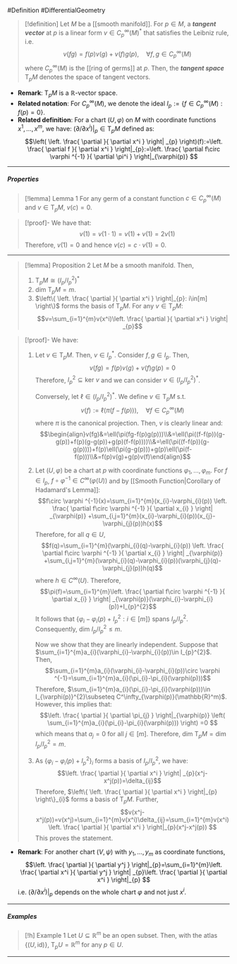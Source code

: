 #Definition #DifferentialGeometry 

> [!definition]
> Let $M$ be a [[smooth manifold]]. For $p\in M$, a ***tangent vector*** at $p$ is a linear form $v\in C^\infty_{p}(M)^{*}$ that satisfies the Leibniz rule, i.e. $$v(fg)=f(p)v(g)+v(f)g(p),\quad \forall f,g\in C^\infty_{p}(M)$$where $C^\infty_{p}(M)$ is the [[ring of germs]] at $p$. Then, the ***tangent space*** $\text{T}_{p}M$ denotes the space of tangent vectors.
- **Remark**: $\text{T}_{p}M$ is a $\mathbb{R}$-vector space.
- **Related notation**: For $C^\infty_{p}(M)$, we denote the ideal $I_{p}:=\{f\in C_{p}^\infty(M):f(p)=0  \}$.
- **Related definition**: For a chart $(U,\varphi)$ on $M$ with coordinate functions $x^1,\dots,x^m$, we have: $(\partial/\partial x^i)|_{p}\in \text{T}_{p}M$ defined as: $$\left( \left. \frac{ \partial  }{ \partial x^i } \right| _{p} \right)(f):=\left. \frac{ \partial f  }{ \partial x^i } \right|_{p}:=\left. \frac{ \partial f\circ \varphi ^{-1}  }{ \partial \pi^i }  \right|_{\varphi(p)}  $$
---
##### Properties
> [!lemma] Lemma 1
> For any germ of a constant function $c\in C_{p}^\infty(M)$ and $v\in \text{T}_{p}M$, $v(c)=0$.

> [!proof]-
> We have that: $$v(1)=v(1\cdot 1)=v(1)+v(1)=2v(1)$$Therefore, $v(1)=0$ and hence $v(c)=c\cdot v(1)=0$.
---
> [!lemma] Proposition 2
> Let $M$ be a smooth manifold. Then, 
> 1. $\text{T}_{p}M\cong (I_{p}/ I_{p}^{2})^{*}$
> 2. $\text{dim T}_{p}M=m$.
> 3. $\left\{  \left. \frac{ \partial  }{ \partial x^i } \right|_{p}: i\in[m]  \right\}$ forms the basis of $\text{T}_{p}M$. For any $v\in \text{T}_{p}M$: $$v=\sum_{i=1}^{m}v(x^i)\left. \frac{ \partial  }{ \partial x^i }  \right| _{p}$$

> [!proof]-
> We have: 
> 1. Let $v\in \text{T}_{p}M$. Then, $v\in I_{p}^{*}$. Consider $f,g\in I_{p}$. Then, $$v(fg)=f(p)v(g)+v(f)g(p)=0$$Therefore, $I_{p}^{2}\subseteq \text{ker }v$ and we can consider $v\in (I_{p}/ I_{p}^{2})^{*}$.
>    
>    Conversely, let $\ell\in(I_{p}/ I_{p}^{2})^{*}$. We define $v\in \text{T}_{p}M$ s.t. $$v(f):=\ell(\pi(f-f(p))),\quad \forall f\in C^\infty_{p}(M)$$where $\pi$ is the canonical projection. Then, $v$ is clearly linear and: $$\begin{align}v(fg)&=\ell(\pi(fg-f(p)g(p)))\\&=\ell(\pi((f-f(p))(g-g(p))+f(p)(g-g(p))+g(p)(f-f(p))))\\&=\ell(\pi((f-f(p))(g-g(p))))+f(p)\ell(\pi(g-g(p)))+g(p)\ell(\pi(f-f(p)))\\&=f(p)v(g)+g(p)v(f)\end{align}$$
>  2. Let $(U,\varphi)$ be a chart at $p$ with coordinate functions $\varphi_{1},\dots,\varphi_{m}$. For $f\in I_{p}$, $f\circ\varphi ^{-1}\in C^\infty(\varphi(U))$ and by [[Smooth Function|Corollary of Hadamard's Lemma]]: $$f\circ \varphi ^{-1}(x)=\sum_{i=1}^{m}(x_{i}-\varphi_{i}(p)) \left. \frac{ \partial f\circ \varphi ^{-1} }{ \partial x_{i} }  \right| _{\varphi(p)} +\sum_{i,j=1}^{m}(x_{i}-\varphi_{i}(p))(x_{j}-\varphi_{j}(p))h(x)$$Therefore, for all $q\in U$, $$f(q)=\sum_{i=1}^{m}(\varphi_{i}(q)-\varphi_{i}(p)) \left. \frac{ \partial f\circ \varphi ^{-1} }{ \partial x_{i} }  \right| _{\varphi(p)} +\sum_{i,j=1}^{m}(\varphi_{i}(q)-\varphi_{i}(p))(\varphi_{j}(q)-\varphi_{j}(p))h(q)$$where $h\in C^\infty(U)$. Therefore, $$\pi(f)=\sum_{i=1}^{m}\left. \frac{ \partial f\circ \varphi ^{-1} }{ \partial x_{i} }  \right| _{\varphi(p)}(\varphi_{i}-\varphi_{i}(p))+I_{p}^{2}$$It follows that $\{ \varphi_{i}-\varphi_{i}(p)+I^{2}_{p}: i\in [m] \}$ spans $I_{p} / I_{p}^{2}$. Consequently, $\text{dim }I_{p} / I_{p}^{2}\leq m$. 
>     
>     Now we show that they are linearly independent. Suppose that $\sum_{i=1}^{m}a_{i}(\varphi_{i}-\varphi_{i}(p))\in I_{p}^{2}$. Then, $$\sum_{i=1}^{m}a_{i}(\varphi_{i}-\varphi_{i}(p))\circ \varphi ^{-1}=\sum_{i=1}^{m}a_{i}(\pi_{i}-\pi_{i}(\varphi(p)))$$Therefore, $\sum_{i=1}^{m}a_{i}(\pi_{i}-\pi_{i}(\varphi(p)))\in I_{\varphi(p)}^{2}\subseteq C^\infty_{\varphi(p)}(\mathbb{R}^m)$. However, this implies that: $$\left. \frac{ \partial  }{ \partial \pi_{j} } \right|_{\varphi(p)} \left( \sum_{i=1}^{m}a_{i}(\pi_{i}-\pi_{i}(\varphi(p))) \right) =0 $$which means that $a_{j}=0$ for all $j\in [m]$. Therefore, $\text{dim }\text{T}_{p}M=\text{dim }I_{p} / I_{p}^{2}=m$.
>  4. As $\{ \varphi_{i}-\varphi_{i}(p)+I_{p}^{2} \}_{i}$ forms a basis of $I_{p} / I_{p}^{2}$, we have: $$\left. \frac{ \partial  }{ \partial x^i }  \right| _{p}(x^j-x^j(p))=\delta_{ij}$$Therefore, $\left\{  \left. \frac{ \partial  }{ \partial x^i } \right|_{p}  \right\}_{i}$ forms a basis of $\text{T}_{p}M$. Further, $$v(x^j-x^j(p))=v(x^j)=\sum_{i=1}^{m}v(x^i)\delta_{ij}=\sum_{i=1}^{m}v(x^i)\left. \frac{ \partial  }{ \partial x^i }  \right|_{p}(x^j-x^j(p)) $$This proves the statement.
- **Remark**: For another chart $(V,\psi)$ with $y_{1},\dots,y_{m}$ as coordinate functions, $$\left. \frac{ \partial  }{ \partial y^j }  \right|_{p}=\sum_{i=1}^{m}\left. \frac{ \partial x^i }{ \partial y^j } \right| _{p}\left. \frac{ \partial  }{ \partial x^i }  \right|_{p}   $$i.e. $(\partial / \partial x^i)|_{p}$ depends on the whole chart $\varphi$ and not just $x^i$.

---
##### Examples
> [!h] Example 1
> Let $U\subseteq \mathbb{R}^m$ be an open subset. Then, with the atlas $\{ (U,\text{id}) \}$, $\text{T}_{p}U=\mathbb{R}^m$ for any $p\in U$.
---

